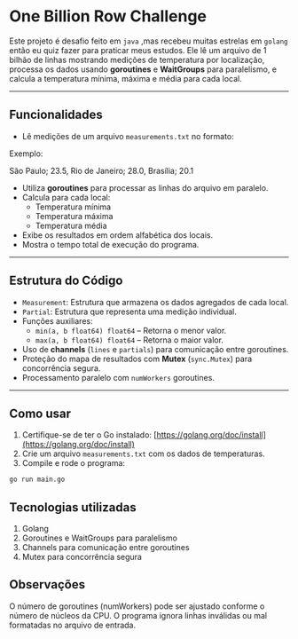 # One Billion Row Challenge

Este projeto é desafio feito em `java` ,mas recebeu muitas estrelas em `golang` então eu quiz fazer para praticar meus estudos. Ele lê um arquivo de 1 bilhão de linhas mostrando medições de temperatura por localização, processa os dados usando **goroutines** e **WaitGroups** para paralelismo, e calcula a temperatura mínima, máxima e média para cada local.

---

## Funcionalidades

- Lê medições de um arquivo `measurements.txt` no formato:


Exemplo:

São Paulo; 23.5, 
Rio de Janeiro; 28.0, 
Brasília; 20.1


- Utiliza **goroutines** para processar as linhas do arquivo em paralelo.
- Calcula para cada local:
  - Temperatura mínima
  - Temperatura máxima
  - Temperatura média
- Exibe os resultados em ordem alfabética dos locais.
- Mostra o tempo total de execução do programa.

---

## Estrutura do Código

- `Measurement`: Estrutura que armazena os dados agregados de cada local.
- `Partial`: Estrutura que representa uma medição individual.
- Funções auxiliares:
  - `min(a, b float64) float64` – Retorna o menor valor.
  - `max(a, b float64) float64` – Retorna o maior valor.
- Uso de **channels** (`lines` e `partials`) para comunicação entre goroutines.
- Proteção do mapa de resultados com **Mutex** (`sync.Mutex`) para concorrência segura.
- Processamento paralelo com `numWorkers` goroutines.

---

## Como usar

1. Certifique-se de ter o Go instalado: [https://golang.org/doc/install](https://golang.org/doc/install)
2. Crie um arquivo `measurements.txt` com os dados de temperaturas.
3. Compile e rode o programa:

```bash
go run main.go
```

## Tecnologias utilizadas

1. Golang
2. Goroutines e WaitGroups para paralelismo
3. Channels para comunicação entre goroutines
4. Mutex para concorrência segura

## Observações

O número de goroutines (numWorkers) pode ser ajustado conforme o número de núcleos da CPU.
O programa ignora linhas inválidas ou mal formatadas no arquivo de entrada.
